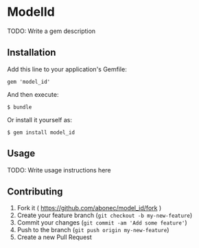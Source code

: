 # ModelId

TODO: Write a gem description

## Installation

Add this line to your application's Gemfile:

    gem 'model_id'

And then execute:

    $ bundle

Or install it yourself as:

    $ gem install model_id

## Usage

TODO: Write usage instructions here

## Contributing

1. Fork it ( https://github.com/abonec/model_id/fork )
2. Create your feature branch (`git checkout -b my-new-feature`)
3. Commit your changes (`git commit -am 'Add some feature'`)
4. Push to the branch (`git push origin my-new-feature`)
5. Create a new Pull Request
